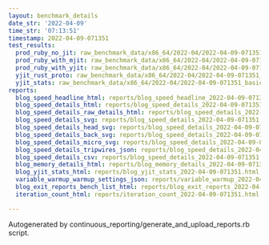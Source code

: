 ```yaml
---
layout: benchmark_details
date_str: '2022-04-09'
time_str: '07:13:51'
timestamp: 2022-04-09-071351
test_results:
  prod_ruby_no_jit: raw_benchmark_data/x86_64/2022-04/2022-04-09-071351_basic_benchmark_prod_ruby_no_jit.json
  prod_ruby_with_mjit: raw_benchmark_data/x86_64/2022-04/2022-04-09-071351_basic_benchmark_prod_ruby_with_mjit.json
  prod_ruby_with_yjit: raw_benchmark_data/x86_64/2022-04/2022-04-09-071351_basic_benchmark_prod_ruby_with_yjit.json
  yjit_rust_proto: raw_benchmark_data/x86_64/2022-04/2022-04-09-071351_basic_benchmark_yjit_rust_proto.json
  yjit_stats: raw_benchmark_data/x86_64/2022-04/2022-04-09-071351_basic_benchmark_yjit_stats.json
reports:
  blog_speed_headline_html: reports/blog_speed_headline_2022-04-09-071351.html
  blog_speed_details_html: reports/blog_speed_details_2022-04-09-071351.html
  blog_speed_details_raw_details_html: reports/blog_speed_details_2022-04-09-071351.raw_details.html
  blog_speed_details_svg: reports/blog_speed_details_2022-04-09-071351.svg
  blog_speed_details_head_svg: reports/blog_speed_details_2022-04-09-071351.head.svg
  blog_speed_details_back_svg: reports/blog_speed_details_2022-04-09-071351.back.svg
  blog_speed_details_micro_svg: reports/blog_speed_details_2022-04-09-071351.micro.svg
  blog_speed_details_tripwires_json: reports/blog_speed_details_2022-04-09-071351.tripwires.json
  blog_speed_details_csv: reports/blog_speed_details_2022-04-09-071351.csv
  blog_memory_details_html: reports/blog_memory_details_2022-04-09-071351.html
  blog_yjit_stats_html: reports/blog_yjit_stats_2022-04-09-071351.html
  variable_warmup_warmup_settings_json: reports/variable_warmup_2022-04-09-071351.warmup_settings.json
  blog_exit_reports_bench_list_html: reports/blog_exit_reports_2022-04-09-071351.bench_list.html
  iteration_count_html: reports/iteration_count_2022-04-09-071351.html

---
```

Autogenerated by continuous_reporting/generate_and_upload_reports.rb script.
